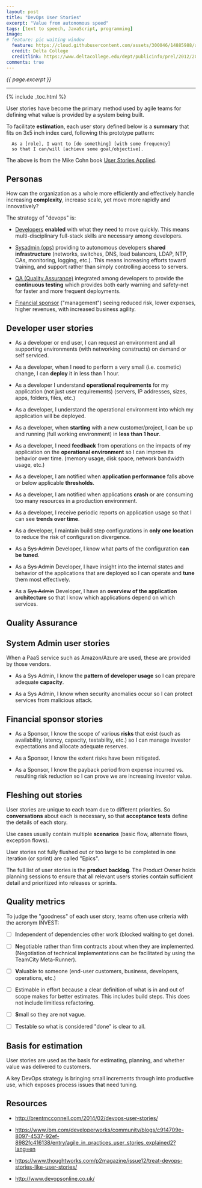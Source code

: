 ```yaml
---
layout: post
title: "DevOps User Stories"
excerpt: "Value from autonomous speed"
tags: [text to speech, JavaScript, programming]
image:
# feature: pic waiting window
  feature: https://cloud.githubusercontent.com/assets/300046/14885988/a5994c60-0d0b-11e6-9f4e-e593d248248f.jpg
  credit: Delta College
  creditlink: https://www.deltacollege.edu/dept/publicinfo/prel/2012/2012-13DeltaScholarships.html
comments: true
---
```

<i>{{ page.excerpt }}</i>
<hr />
{% include _toc.html %}

User stories have become the primary method used by agile teams for defining what value is provided by a system being built.

To facilitate <strong>estimation</strong>,
each user story defined below is a <strong>summary</strong> that fits on 3x5 inch index card,
following this prototype pattern:

      As a [role], I want to [do something] [with some frequency]
      so that I can/will [achieve some goal/objective].

The above is from the Mike Cohn book <a target="_blank" href="http://www.amazon.com/dp/0321205685?tag=tbrb-20&link_code=as3&creativeASIN=0321205685&creative=373489&camp=211189">
      User Stories Applied</a>.

## Personas

How can the organization as a whole more efficiently and effectively handle increasing <strong>complexity</strong>,
increase scale, yet move more rapidly and innovatively?

The strategy of "devops" is:

   * <a href="#Developer">Developers</a> <strong>enabled</strong> with what they need to move quickly.
   This means multi-disciplinary full-stack skills are necessary among developers.

   * <a href="#Sysadmin">Sysadmin (ops)</a> providing to autonomous developers 
   <strong>shared infrastructure</strong> 
   (networks, switches, DNS, load balancers, LDAP, NTP, CAs, monitoring, logging, etc.).
   This means increasing efforts toward training, and support 
   rather than simply controlling access to servers.

   * <a href="#QA">QA (Quality Assurance)</a> integrated among developers
   to provide the <strong>continuous testing</strong> which 
   provides both early warning and safety-net for faster and more frequent deployments.

   * <a href="#FinancialSponsor">Financial sponsor</a> ("management") 
   seeing reduced risk, lower expenses, higher revenues, with increased business agility.

<a name="Developer"></a>

## Developer user stories

* As a developer or end user,
   I can request an environment and all supporting environments
   (with networking constructs) on demand or self serviced.

* As a developer, 
   when I need to perform a very small (i.e. cosmetic) change,
   I can **deploy** it in less than 1 hour.

* As a developer 
   I understand **operational requirements** for my application (not just user requirements)
   (servers, IP addresses, sizes, apps, folders, files, etc.)

* As a developer, 
   I understand the operational environment into which my application will be deployed.

* As a developer, when <strong>starting</strong> with a new customer/project,
  I can be up and running (full working environment) in **less than 1 hour**.

* As a developer, I need <strong>feedback</strong>
   from operations on the impacts of my application on the **operational environment**
   so I can improve its behavior over time.
   (memory usage, disk space, network bandwidth usage, etc.)

* As a developer, 
   I am notified when <strong>application performance</strong>
   falls above or below applicable **thresholds**.

* As a developer,
  I am notified when applications **crash** or are consuming too many resources in a production environment.

* As a developer, 
   I receive periodic reports on application usage so that I can see **trends over time**.

* As a developer,
   I maintain build step configurations in <strong>only one location</strong>
   to reduce the risk of configuration divergence.

* As a <strike>Sys Admin</strike> Developer, 
   I know what parts of the configuration **can be tuned**.

* As a <strike>Sys Admin</strike> Developer, 
   I have insight into the internal states and behavior of the applications that are deployed so I can operate and
   **tune** them most effectively.

* As a <strike>Sys Admin</strike> Developer, 
   I have an **overview of the application architecture** so that
   I know which applications depend on which services.



<a name="QA"></a>

## Quality Assurance


<a name="Sysadmin"></a>

## System Admin user stories

When a PaaS service such as Amazon/Azure are used, these are provided by those vendors.

* As a Sys Admin, 
   I know the <strong>pattern of developer usage</strong> so
   I can prepare adequate <strong>capacity</strong>.

* As a Sys Admin, 
   I know when security anomalies occur so
   I can protect services from malicious attack.


<a name="FinancialSponsor"></a>

## Financial sponsor stories

* As a Sponsor, 
   I know the scope of various <strong>risks</strong> that exist
   (such as availability, latency, capacity, testability, etc.)
   so I can manage investor expectations and allocate adequate reserves.

* As a Sponsor, 
   I know the extent risks have been mitigated.

* As a Sponsor, 
   I know the payback period
   from expense incurred vs. resulting risk reduction
   so I can prove we are increasing investor value.


<a name="Fleshing"></a>

## Fleshing out stories

User stories are unique to each team due to different priorities.
So <strong>conversations</strong> about each is necessary,
so that
<strong>acceptance tests</strong>
define the details of each story.

Use cases usually contain multiple <strong>scenarios</strong>
(basic flow, alternate flows, exception flows).

User stories not fully flushed out or
too large to be completed in one iteration (or sprint)
are called "Epics".

The full list of user stories is the
**product backlog**.
The Product Owner holds planning sessions to
ensure that all relevant users stories
contain sufficient detail and prioritized
into releases or sprints.

<a name="QualityMetrics"></a>

## Quality metrics

To judge the "goodness" of each user story, teams often use criteria
with the acronym INVEST:

- [ ] **I**ndependent of dependencies other work (blocked waiting to get done).

- [ ] **N**egotiable rather than firm contracts about when they are implemented.
   (Negotiation of technical implementations can be facilitated by using the TeamCity Meta-Runner).

- [ ] **V**aluable to someone (end-user customers, business, developers, operations, etc.)

- [ ] **E**stimable in effort because a clear definition of what is in and out of scope makes for better estimates. 
   This includes build steps.
   This does not include limitless refactoring.

- [ ] **S**mall so they are not vague.

- [ ] **T**estable so what is considered "done" is clear to all.


## Basis for estimation

User stories are used as the basis for estimating, planning, and whether value was delivered to customers.

A key DevOps strategy is bringing small increments through into productive use,
which exposes process issues that need tuning.


## Resources

* http://brentmcconnell.com/2014/02/devops-user-stories/

* https://www.ibm.com/developerworks/community/blogs/c914709e-8097-4537-92ef-8982fc416138/entry/agile_in_practices_user_stories_explained2?lang=en

* https://www.thoughtworks.com/p2magazine/issue12/treat-devops-stories-like-user-stories/

* http://www.devopsonline.co.uk/